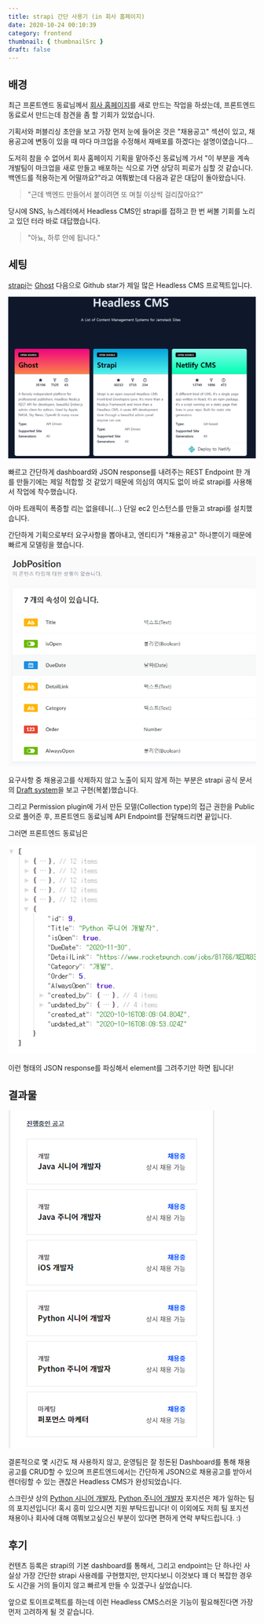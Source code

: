 ```yaml
---
title: strapi 간단 사용기 (in 회사 홈페이지)
date: 2020-10-24 00:10:39
category: frontend
thumbnail: { thumbnailSrc }
draft: false
---
```


## 배경

최근 프론트엔드 동료님께서 [회사 홈페이지](https://www.herrencorp.com/)를 새로 만드는 작업을 하셨는데, 프론트엔드 동료로서 만드는데 참견을 좀 할 기회가 있었습니다.

기획서와 퍼블리싱 초안을 보고 가장 먼저 눈에 들어온 것은 "채용공고" 섹션이 있고, 채용공고에 변동이 있을 때 마다 마크업을 수정해서 재배포를 하겠다는 설명이였습니다...

도저히 참을 수 없어서 회사 홈페이지 기획을 맡아주신 동료님께 가서 "이 부분을 계속 개발팀이 마크업을 새로 만들고 배포하는 식으로 가면 상당히 피로가 심할 것 같습니다. 백엔드를 적용하는게 어떨까요?"라고 여쭤봤는데 다음과 같은 대답이 돌아왔습니다.

> "근데 백엔드 만들어서 붙이려면 또 며칠 이상씩 걸리잖아요?"

당시에 SNS, 뉴스레터에서 Headless CMS인 strapi를 접하고 한 번 써볼 기회를 노리고 있던 터라 바로 대답했습니다.

> "아뇨, 하루 안에 됩니다."

## 세팅

[strapi](https://strapi.io/)는 [Ghost](https://ghost.org/) 다음으로 Github star가 제일 많은 Headless CMS 프로젝트입니다.

![image](./images/201024_strapi_headless_cms_ranking.PNG)

빠르고 간단하게 dashboard와 JSON response를 내려주는 REST Endpoint 한 개를 만들기에는 제일 적합할 것 같았기 때문에 의심의 여지도 없이 바로 strapi를 사용해서 작업에 착수했습니다.

아마 트래픽이 폭증할 리는 없을테니(...) 단일 ec2 인스턴스를 만들고 strapi를 설치했습니다.

간단하게 기획으로부터 요구사항을 뽑아내고, 엔티티가 "채용공고" 하나뿐이기 때문에 빠르게 모델링을 했습니다.

![image](./images/201024_strapi_contents_builder.PNG)

요구사항 중 채용공고를 삭제하지 않고 노출이 되지 않게 하는 부분은 strapi 공식 문서의 [Draft system](https://strapi.io/documentation/3.0.0-beta.x/guides/draft.html)을 보고 구현(복붙)했습니다.

그리고 Permission plugin에 가서 만든 모델(Collection type)의 접근 권한을 Public으로 풀어준 후, 프론트엔드 동료님께 API Endpoint를 전달해드리면 끝입니다.

그러면 프론트엔드 동료님은 

![image](./images/201024_strapi_json_response.PNG)

이런 형태의 JSON response를 파싱해서 element를 그려주기만 하면 됩니다!

## 결과물

![image](./images/201024_strapi_homepage.PNG)

결론적으로 몇 시간도 채 사용하지 않고, 운영팀은 잘 정돈된 Dashboard를 통해 채용공고를 CRUD할 수 있으며 프론트엔드에서는 간단하게 JSON으로 채용공고를 받아서 렌더링할 수 있는 괜찮은 Headless CMS가 완성되었습니다.

스크린샷 상의 [Python 시니어 개발자](https://www.rocketpunch.com/jobs/72187/%ED%83%84%ED%83%84%ED%95%9C-%EC%8A%A4%ED%83%80%ED%8A%B8%EC%97%85%EC%97%90%EC%84%9C-Python-%EC%8B%9C%EB%8B%88%EC%96%B4-%EA%B0%9C%EB%B0%9C%EC%9E%90-%EA%B5%AC%EC%9D%B8), [Python 주니어 개발자](https://www.rocketpunch.com/jobs/81766/%ED%83%84%ED%83%84%ED%95%9C-%EC%8A%A4%ED%83%80%ED%8A%B8%EC%97%85%EC%97%90%EC%84%9C-Python-%EC%A3%BC%EB%8B%88%EC%96%B4-%EA%B0%9C%EB%B0%9C%EC%9E%90-%EA%B5%AC%EC%9D%B8) 포지션은 제가 일하는 팀의 포지션입니다! 혹시 흥미 있으시면 지원 부탁드립니다! 이 이외에도 저희 팀 포지션 채용이나 회사에 대해 여쭤보고싶으신 부분이 있다면 편하게 연락 부탁드립니다. :)


## 후기

컨텐츠 등록은 strapi의 기본 dashboard를 통해서, 그리고 endpoint는 단 하나인 사실상 가장 간단한 strapi 사용례를 구현했지만, 만지다보니 이것보다 꽤 더 복잡한 경우도 시간을 거의 들이지 않고 빠르게 만들 수 있겠구나 싶었습니다. 

앞으로 토이프로젝트를 하는데 이런 Headless CMS스러운 기능이 필요해진다면 가장 먼저 고려하게 될 것 같습니다.